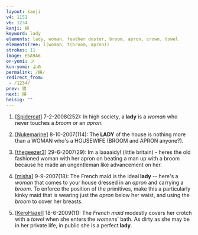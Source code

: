 ```yaml
---
layout: kanji
v4: 1151
v6: 1234
kanji: 婦
keyword: lady
elements: lady, woman, feather duster, broom, apron, crown, towel
elementsTree: l(woman, t(broom, apron))
strokes: 11
image: E5A9A6
on-yomi: フ
kun-yomi: よめ
permalink: /婦/
redirect_from:
 - /1234/
prev: 寝
next: 掃
heisig: ""
---
```


1) [<a href="http://kanji.koohii.com/profile/Spidercat">Spidercat</a>] 7-2-2008(252): In high society, a<strong> lady</strong> is a <em>woman</em> who never touches a <em>broom</em> or an <em>apron</em>.

2) [<a href="http://kanji.koohii.com/profile/Nukemarine">Nukemarine</a>] 8-10-2007(114): The<strong> LADY</strong> of the house is nothing more than a WOMAN who&#039;s a HOUSEWIFE (BROOM and APRON anyone?).

3) [<a href="http://kanji.koohii.com/profile/thegeezer3">thegeezer3</a>] 29-6-2007(29): Im a laaaaidy! (little britain) - heres the old fashioned woman with her apron on beating a man up with a broom because he made an ungentleman like advancement on her.

4) [<a href="http://kanji.koohii.com/profile/misha">misha</a>] 9-9-2007(18): The French maid is the ideal<strong> lady</strong> -- here&#039;s a <em>woman</em> that comes to your house dressed in an <em>apron</em> and carrying a <em>broom</em>. To enforce the position of the primitives, make this a particularly kinky maid that is wearing just the <em>apron</em> below her waist, and using the <em>broom</em> to cover her breasts.

5) [<a href="http://kanji.koohii.com/profile/KeroHazel">KeroHazel</a>] 18-6-2009(11): The <em>French maid</em> modestly covers her crotch with a <em>towel</em> when she enters the <em>women</em>s&#039; bath. As dirty as she may be in her private life, in public she is a perfect<strong> lady</strong>.

